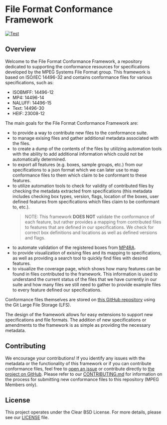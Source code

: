 # File Format Conformance Framework

[![Test](https://github.com/MPEGGroup/FileFormatConformance/actions/workflows/test.yml/badge.svg)](https://github.com/MPEGGroup/FileFormatConformance/actions/workflows/test.yml)

## Overview

Welcome to the File Format Conformance Framework, a repository dedicated to supporting the conformance resources for specifications developed by the MPEG Systems File Format group. This framework is based on ISO/IEC 14496-32 and contains conformance files for various specifications, such as:

- ISOBMFF: 14496-12
- MP4: 14496-14
- NALUFF: 14496-15
- Text: 14496-30
- HEIF: 23008-12

The main goals for the File Format Conformance Framework are:

- to provide a way to contribute new files to the conformance suite.
- to manage exising files and gather additional metadata associated with the files.
- to create a dump of the contents of the files by utiilzing automation tools with the ability to add additional information which could not be automatically determined.
- to export all features (e.g. boxes, sample groups, etc.) from our specifications to a json format which we can later use to map conformance files to them which claim to be conformant to these features.
- to utilize automation tools to check for validity of contributed files by checking the metadata extracted from specifications (this metadata includes checking box types, version, flags, location of the boxes, user defined features from specifications which files claim to be conformant to, etc.).
  > NOTE: This framework **DOES NOT** validate the conformance of each feature, but rather provides a mapping from contributed files to features that are defined in our specifications. We check for correct box definitions and locations as well as defined versions and flags.
- to automate validation of the registered boxes from [MP4RA](https://mp4ra.org/).
- to provide visualization of exising files and its mapping to specifications, as well as providing a search tool to quickly find files with desired features.
- to visualize the coverage page, which shows how many features can be found in files contributed to the framework. This information is used to understand the current status of the files that we have currently in our suite and how many files we still need to gather to provide example files to every feature defined our specifications.

Conformance files themselves are stored on [this GitHub repository](https://github.com/MPEGGroup/FileFormatConformance) using the Git Large File Storage (LFS).

The design of the framework allows for easy extensions to support new specifications and file formats. The addition of new specifications or amendments to the framework is as simple as providing the necessary metadata.

## Contributing

We encourage your contributions! If you identify any issues with the metadata or the functionality of this framework or if you can contribute conformance files, feel free to [open an issue](https://github.com/MPEGGroup/FileFormatConformance/issues) or contribute directly to [the project on GitHub](https://github.com/MPEGGroup/FileFormatConformance). Please refer to our [CONTRIBUTING.md](CONTRIBUTING.md) for information on the process for submitting new conformance files to this repository (MPEG Members only).

## License

This project operates under the Clear BSD License. For more details, please see our [LICENSE](LICENSE) file.

